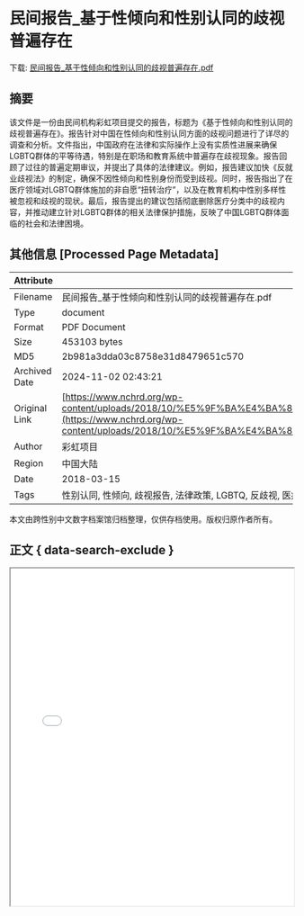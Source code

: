 # 民间报告_基于性倾向和性别认同的歧视普遍存在

<!-- tcd_download_link -->
下载: <a href="../民间报告_基于性倾向和性别认同的歧视普遍存在.pdf" download>民间报告_基于性倾向和性别认同的歧视普遍存在.pdf</a>
<!-- tcd_download_link_end -->

## 摘要

<!-- tcd_abstract -->
该文件是一份由民间机构彩虹项目提交的报告，标题为《基于性倾向和性别认同的歧视普遍存在》。报告针对中国在性倾向和性别认同方面的歧视问题进行了详尽的调查和分析。文件指出，中国政府在法律和实际操作上没有实质性进展来确保LGBTQ群体的平等待遇，特别是在职场和教育系统中普遍存在歧视现象。报告回顾了过往的普遍定期审议，并提出了具体的法律建议。例如，报告建议加快《反就业歧视法》的制定，确保不因性倾向和性别身份而受到歧视。同时，报告指出了在医疗领域对LGBTQ群体施加的非自愿“扭转治疗”，以及在教育机构中性别多样性被忽视和歧视的现状。最后，报告提出的建议包括彻底删除医疗分类中的歧视内容，并推动建立针对LGBTQ群体的相关法律保护措施，反映了中国LGBTQ群体面临的社会和法律困境。

<!-- tcd_abstract_end -->

## 其他信息 [Processed Page Metadata]

| Attribute       | Value                                  |
|-----------------|----------------------------------------|
| Filename        | 民间报告_基于性倾向和性别认同的歧视普遍存在.pdf                             |
| Type            | document                                 |
| Format          | PDF Document                               |
| Size            | 453103 bytes                           |
| MD5             | 2b981a3dda03c8758e31d8479651c570                                  |
| Archived Date   | 2024-11-02 02:43:21                             |
| Original Link   | [https://www.nchrd.org/wp-content/uploads/2018/10/%E5%9F%BA%E4%BA%8E%E6%80%A7%E5%80%BE%E5%90%91%E5%92%8C%E6%80%A7%E5%88%AB%E8%AE%A4%E5%90%8C%E7%9A%84%E6%AD%A7%E8%A7%86%E6%99%AE%E9%81%8D%E5%AD%98%E5%9C%A8.pdf](https://www.nchrd.org/wp-content/uploads/2018/10/%E5%9F%BA%E4%BA%8E%E6%80%A7%E5%80%BE%E5%90%91%E5%92%8C%E6%80%A7%E5%88%AB%E8%AE%A4%E5%90%8C%E7%9A%84%E6%AD%A7%E8%A7%86%E6%99%AE%E9%81%8D%E5%AD%98%E5%9C%A8.pdf)                         |
| Author          | 彩虹项目                               |
| Region          | 中国大陆                               |
| Date            | 2018-03-15                                 |
| Tags            | 性别认同, 性倾向, 歧视报告, 法律政策, LGBTQ, 反歧视, 医疗资源, 教育环境                                 |

本文由跨性别中文数字档案馆归档整理，仅供存档使用。版权归原作者所有。


## 正文 { data-search-exclude }

<!-- tcd_main_text -->
<iframe src="../民间报告_基于性倾向和性别认同的歧视普遍存在.pdf" width="100%" height="600px">
    <p>无法显示PDF，请下载查看。</p>
</iframe>
<!-- tcd_main_text_end -->

